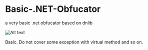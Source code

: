 # Basic-.NET-Obfucator
a very basic .net obfucator based on dnlib

![Alt text](https://cdn.discordapp.com/attachments/886514195514916884/1073952201250193438/image.png)


Basic. Do not cover some exception with virtual method and so on.
